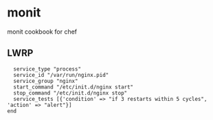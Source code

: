 monit
=====

monit cookbook for chef

LWRP
----

```monit_d 'nginx' do
  service_type "process"
  service_id "/var/run/nginx.pid"
  service_group "nginx"
  start_command "/etc/init.d/nginx start"
  stop_command "/etc/init.d/nginx stop"
  service_tests [{'condition' => "if 3 restarts within 5 cycles", 'action' => "alert"}]
end
```
